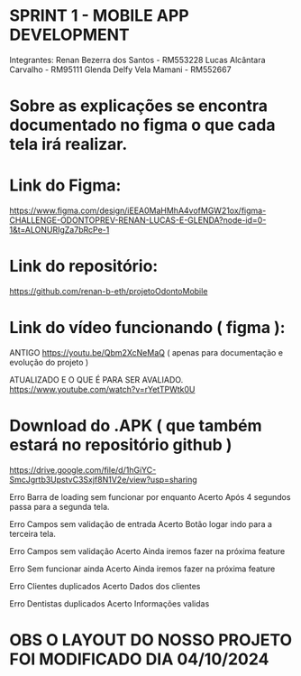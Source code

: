 # SPRINT 1 - MOBILE APP DEVELOPMENT

Integrantes:
Renan Bezerra dos Santos - RM553228
Lucas Alcântara Carvalho - RM95111
Glenda Delfy Vela Mamani - RM552667


# Sobre as explicações se encontra documentado no figma o que cada tela irá realizar.

# Link do Figma:
https://www.figma.com/design/iEEA0MaHMhA4vofMGW21ox/figma-CHALLENGE-ODONTOPREV-RENAN-LUCAS-E-GLENDA?node-id=0-1&t=ALONURIgZa7bRcPe-1

# Link do repositório:
https://github.com/renan-b-eth/projetoOdontoMobile

# Link do vídeo funcionando ( figma ):
ANTIGO 
https://youtu.be/Qbm2XcNeMaQ ( apenas para documentação e evolução do projeto )

ATUALIZADO E O QUE É PARA SER AVALIADO.
https://www.youtube.com/watch?v=rYetTPWtk0U

# Download do .APK ( que também estará no repositório github )
https://drive.google.com/file/d/1hGiYC-SmcJgrtb3UpstvC3Sxjf8N1V2e/view?usp=sharing

Erro
Barra de loading sem funcionar por enquanto
Acerto
Após 4 segundos passa para a segunda tela.
 
Erro
Campos sem validação de entrada
Acerto
Botão logar indo para a terceira tela.
 

Erro
Campos sem validação
Acerto
Ainda iremos fazer na próxima feature

 


Erro
Sem funcionar ainda
Acerto
Ainda iremos fazer na próxima feature

 

Erro
Clientes duplicados
Acerto
Dados dos clientes


 

Erro
Dentistas duplicados
Acerto
Informações validas

 

# OBS O LAYOUT DO NOSSO PROJETO FOI MODIFICADO DIA 04/10/2024
 
